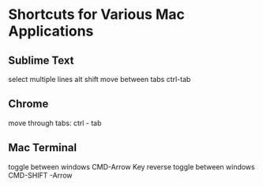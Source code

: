 Shortcuts for Various Mac Applications
=========

## Sublime Text

select multiple lines
    alt shift
move between tabs
    ctrl-tab

## Chrome
move through tabs:
    ctrl - tab

## Mac Terminal
toggle between windows
    CMD-Arrow Key
reverse toggle between windows
    CMD-SHIFT -Arrow 

